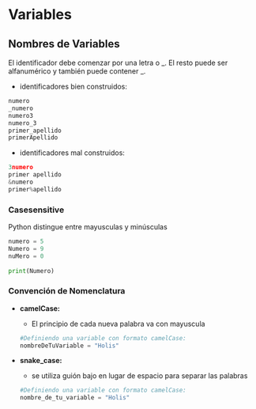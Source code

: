 # Variables

## Nombres de Variables

El identificador debe comenzar por una letra o _. El resto puede ser alfanumérico y también puede contener _. 
    
- identificadores bien construidos:
```python
numero
_numero
numero3
numero_3
primer_apellido
primerApellido
```

- identificadores mal construidos:
```python
3numero
primer apellido
&numero
primer%apellido
```

### Casesensitive
Python distingue entre mayusculas y minúsculas

```py
numero = 5
Numero = 9
nuMero = 0
 
print(Numero)
```

### Convención de Nomenclatura

- **camelCase:**
    - El principio de cada nueva palabra va con mayuscula
    ```python
    #Definiendo una variable con formato camelCase:
    nombreDeTuVariable = "Holis"
    ```

- **snake_case:**
    - se utiliza guión bajo en lugar de espacio para separar las palabras
    ```python
    #Definiendo una variable con formato camelCase:
    nombre_de_tu_variable = "Holis"
    ```
